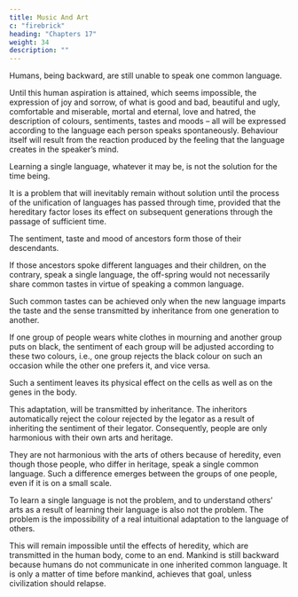 ```yaml
---
title: Music And Art
c: "firebrick"
heading: "Chapters 17"
weight: 34
description: ""
---
```



Humans, being backward, are still unable to speak one common language. 

Until this human aspiration is attained, which seems impossible, the expression of joy and sorrow, of what is good and bad, beautiful and ugly, comfortable and miserable, mortal and eternal, love and hatred, the description of colours, sentiments, tastes and moods – all will be expressed according to the language each person speaks spontaneously. Behaviour itself will result from the reaction produced by the feeling that the language creates in the speaker’s mind.

Learning a single language, whatever it may be, is not the solution for the time being.

It is a problem that will inevitably remain without solution until the process of the unification of languages has passed through time, provided that the hereditary factor loses its effect on subsequent generations through the passage of sufficient time.

The sentiment, taste and mood of ancestors form those of their descendants. 

If those ancestors spoke different languages and their children, on the contrary, speak a single language, the off-spring would not necessarily share common tastes in virtue of speaking a common language. 

Such common tastes can be achieved only when the new language imparts the taste and the sense transmitted by inheritance from one generation to another.

If one group of people wears white clothes in mourning and another group puts on black, the sentiment of each group will be adjusted according to these two colours, i.e., one group rejects the black colour on such an occasion while the other one prefers it, and vice versa.

Such a sentiment leaves its physical effect on the cells as well as on the genes in the body. 

This adaptation, will be transmitted by inheritance. The inheritors automatically reject the colour rejected by the legator as a result of inheriting the sentiment of their legator. Consequently, people are only harmonious with their own arts and heritage.

They are not harmonious with the arts of others because of heredity, even though those people, who differ in heritage, speak a single common language. Such a difference emerges between the groups of one people, even if it is on a small scale.

To learn a single language is not the problem, and to understand others’ arts as a result of learning their language is also not the problem. The problem is the impossibility of a real intuitional adaptation to the language of others. 

This will remain impossible until the effects of heredity, which are transmitted in the human body, come to an end. Mankind is still backward because humans do not communicate in one inherited common language. It is only a matter of time before mankind, achieves that goal, unless civilization should relapse.
